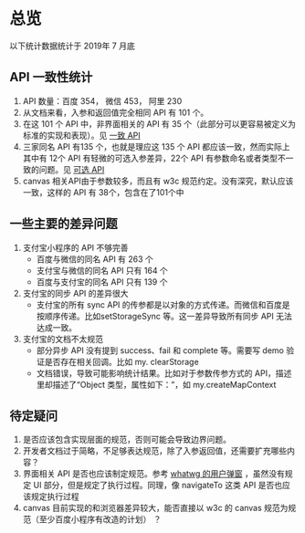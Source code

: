 # 总览

以下统计数据统计于 2019年 7 月底

## API 一致性统计
1. API 数量：百度 354， 微信 453， 阿里 230
2. 从文档来看，入参和返回值完全相同 API 有 101 个。
3. 在这 101 个 API 中，非界面相关的 API 有 35 个（此部分可以更容易被定义为标准的实现和表现）。见 [一致 API](./api)
4. 三家同名 API 有135 个，也就是理应这 135 个 API 都应该一致，然而实际上其中有 12个 API 有轻微的可选入参差异，22个 API 有参数命名或者类型不一致的问题。见 [可选 API](./alternative-api)
5. canvas 相关API由于参数较多，而且有 w3c 规范约定。没有深究，默认应该一致，这样的 API 有 38个，包含在了101个中


## 一些主要的差异问题
1. 支付宝小程序的 API 不够完善
   - 百度与微信的同名 API 有 263 个
   - 支付宝与微信的同名 API 只有 164 个
   - 百度与支付宝的同名 API 只有 139 个
2. 支付宝的同步 API 的差异很大
   - 支付宝的所有 sync API 的传参都是以对象的方式传递。而微信和百度是按顺序传递。比如setStorageSync 等。这一差异导致所有同步 API 无法达成一致。
3. 支付宝的文档不太规范
   - 部分异步 API 没有提到 success、fail 和 complete 等。需要写 demo 验证是否存在相关回调。比如 my. clearStorage
   - 文档错误，导致可能影响统计结果。比如对于参数传参方式的 API，描述里却描述了“Object 类型，属性如下：”，如 my.createMapContext

## 待定疑问
1. 是否应该包含实现层面的规范，否则可能会导致边界问题。
2. 开发者文档过于简略，不足够表达规范，除了入参返回值，还需要扩充哪些内容？
3. 界面相关 API 是否也应该制定规范。参考 [whatwg 的用户弹窗](https://html.spec.whatwg.org/multipage/timers-and-user-prompts.html#simple-dialogs)
，虽然没有规定 UI 部分，但是规定了执行过程。同理，像 navigateTo 这类 API 是否也应该规定执行过程
4. canvas 目前实现的和浏览器差异较大，能否直接以 w3c 的 canvas 规范为规范（至少百度小程序有改造的计划） ？